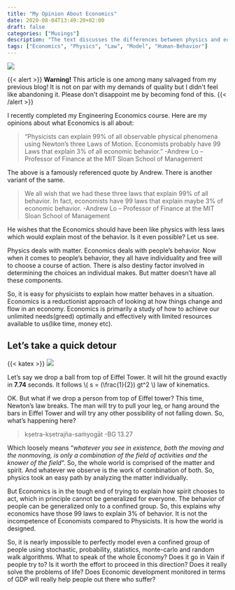 ```yaml
---
title: "My Opinion About Economics"
date: 2020-08-04T13:49:20+02:00
draft: false
categories: ["Musings"]
description: "The text discusses the differences between physics and economics, stating that while physics can explain a majority of observable phenomena with a few laws, economics has numerous laws that only explain a small percentage of economic behavior. The author explains that this disparity is due to the fact that physics deals with matter, while economics deals with people's behavior, which is influenced by individuality, free will, and destiny. The author also mentions that economics is focused on optimizing resources to achieve unlimited needs, and highlights the challenges of trying to model human behavior using mathematical algorithms. The text raises questions about the effectiveness of economic development and its impact on people's lives."
tags: ["Economics", "Physics", "Law", "Model", "Human-Behavior"]
---
```

![](img/Scope-of-Business-Economics.jpg)

{{< alert >}}
**Warning!** This article is one among many salvaged from my previous blog! It is not on par with my demands of quality but I didn't feel like abandoning it. Please don't disappoint me by becoming fond of this.
{{< /alert >}}

I recently completed my Engineering Economics course. Here are my opinions about what Economics is all about:

> “Physicists can explain 99% of all observable physical phenomena using Newton’s three Laws of Motion. Economists probably have 99 Laws that explain 3% of all economic behavior.”
> -Andrew Lo – Professor of Finance at the MIT Sloan School of Management

The above is a famously referenced quote by Andrew. There is another variant of the same.

> We all wish that we had these three laws that explain 99% of all behavior. In fact, economists have 99 laws that explain maybe 3% of economic behavior.
> -Andrew Lo – Professor of Finance at the MIT Sloan School of Management

He wishes that the Economics should have been like physics with less laws which would explain most of the behavior. Is it even possible? Let us see.

Physics deals with matter. Economics deals with people’s behavior. Now when it comes to people’s behavior, they all have individuality and free will to choose a course of action. There is also destiny factor involved in determining the choices an individual makes. But matter doesn’t have all these components.

So, it is easy for physicists to explain how matter behaves in a situation. Economics is a reductionist approach of looking at how things change and flow in an economy. Economics is primarily a study of how to achieve our unlimited needs(greed) optimally and effectively with limited resources available to us(like time, money etc).

## Let’s take a quick detour
{{< katex >}}
![](img/88-885850_eiffel-tower-tokyo-hand-eiffel-tower-drawing.png)

Let’s say we drop a ball from top of Eiffel Tower. It will hit the ground exactly in **7.74** seconds. It follows \\( s = (\frac{1}{2}) gt^2 \\) law of kinematics.

OK. But what if we drop a person from top of Eiffel tower? This time, Newton’s law breaks. The man will try to pull your leg, or hang around the bars in Eiffel Tower and will try any other possibility of not falling down. So, what’s happening here?

> kṣetra-kṣetrajña-saṁyogāt
> -BG 13.27

Which loosely means “*whatever you see in existence, both the moving and the nonmoving, is only a combination of the field of activities and the knower of the field*“. So, the whole world is comprised of the matter and spirit. And whatever we observe is the work of combination of both. So, physics took an easy path by analyzing the matter individually.

But Economics is in the tough end of trying to explain how spirit chooses to act, which in principle cannot be generalized for everyone. The behavior of people can be generalized only to a confined group. So, this explains why economics have those 99 laws to explain 3% of behavior. It is not the incompetence of Economists compared to Physicists. It is how the world is designed.

So, it is nearly impossible to perfectly model even a confined group of people using stochastic, probability, statistics, monte-carlo and random walk algorithms. What to speak of the whole Economy? Does it go in Vain if people try to? Is it worth the effort to proceed in this direction? Does it really solve the problems of life? Does Economic development monitored in terms of GDP will really help people out there who suffer?